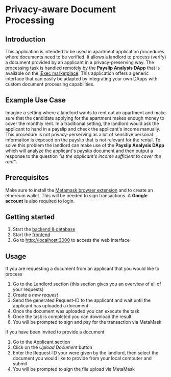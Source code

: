 # Privacy-aware Document Processing

## Introduction

This application is intended to be used in apartment application procedures where documents need to be verified. It allows a landlord to process (verify) a document provided by an applicant in a privacy-preserving way.
The processing task is handled remotely by the **Payslip Analysis DApp** that is available on the [iExec marketplace](https://iex.ec/marketplace/). This application offers a generic interface that can easily be adapted by integrating your own DApps with custom document processing capabilities.

## Example Use Case

Imagine a setting where a landlord wants to rent out an apartment and make sure that the candidate applying for the apartment makes enough money to cover the monthly rent. In a traditional setting, the landlord would ask the applicant to hand in a payslip and check the applicant's income manually. This procedure is not privacy-perserving as a lot of sensitive personal information is exposed on the payslip that is not relevant for the rental. To solve this problem the landlord can make use of the **Payslip Analysis DApp** which will analyze the applicant's payslip document and then output a response to the question *"is the applicant's income sufficient to cover the rent"*.

## Prerequisites

Make sure to install the [Metamask browser extension](https://metamask.io/) and to create an ethereum wallet. This will be needed to sign transactions. A **Google account** is also required to login.

## Getting started

1. Start the [backend & database](Backend/README.md)
2. Start the [frontend](Frontend/README.md)
3. Go to [http://localhost:3000](http://localhost:3000) to access the web interface

## Usage

If you are requesting a document from an applicant that you would like to process

1. Go to the Landlord section (this section gives you an overview of all of your requests)
2. Create a *new request*
3. Send the generated Request-ID to the applicant and wait until the applicant has uploaded a document
4. Once the document was uploaded you can execute the task
5. Once the task is completed you can download the result
6. You will be prompted to sign and pay for the transaction via MetaMask

If you have been invited to provide a document

1. Go to the Applicant section
2. Click on the *Upload Document* button
3. Enter the Request-ID your were given by the landlord, then select the document you would like to provide from your local computer and submit
4. You will be prompted to sign the file upload via MetaMask